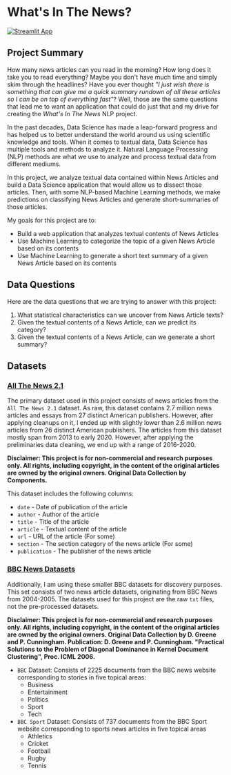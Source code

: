 # What's In The News?

[![Streamlit App](https://static.streamlit.io/badges/streamlit_badge_black_white.svg)](http://ec2-3-17-69-84.us-east-2.compute.amazonaws.com:8501/)


## Project Summary

How many news articles can you read in the morning? How long does it take you to read everything? Maybe you don't have much time and simply skim through the headlines? Have you ever thought *"I just wish there is something that can give me a quick summary rundown of all these articles so I can be on top of everything fast"*? Well, those are the same questions that lead me to want an application that could do just that and my drive for creating the *What's In The News* NLP project.

In the past decades, Data Science has made a leap-forward progress and has helped us to better understand the world around us using scientific knowledge and tools. When it comes to textual data, Data Science has multiple tools and methods to analyze it. Natural Language Processing (NLP) methods are what we use to analyze and process textual data from different mediums.

In this project, we analyze textual data contained within News Articles and build a Data Science application that would allow us to dissect those articles. Then, with some NLP-based Machine Learning methods, we make predictions on classifying News Articles and generate short-summaries of those articles.

My goals for this project are to:

- Build a web application that analyzes textual contents of News Articles
- Use Machine Learning to categorize the topic of a given News Article based on its contents
- Use Machine Learning to generate a short text summary of a given News Article based on its contents

## Data Questions

Here are the data questions that we are trying to answer with this project:

1. What statistical characteristics can we uncover from News Article texts?
2. Given the textual contents of a News Article, can we predict its category?
3. Given the textual contents of a News Article, can we generate a short summary?

## Datasets

### [All The News 2.1](https://components.one/datasets/all-the-news-2-news-articles-dataset/)

The primary dataset used in this project consists of news articles from the `All The News 2.1` dataset. As raw, this dataset contains 2.7 million news articles and essays from 27 distinct American publishers. However, after applying cleanups on it, I ended up with slightly lower than 2.6 million news articles from 26 distinct American publishers. The articles from this dataset mostly span from 2013 to early 2020. However, after applying the preliminaries data cleaning, we end up with a range of 2016-2020.

**Disclaimer: This project is for non-commercial and research purposes only. All rights, including copyright, in the content of the original articles are owned by the original owners. Original Data Collection by Components.**

This dataset includes the following columns:

- `date` - Date of publication of the article
- `author` - Author of the article
- `title` - Title of the article
- `article` - Textual content of the article
- `url` - URL of the article (For some)
- `section` - The section category of the news article (For some)
- `publication` - The publisher of the news article

### [BBC News Datasets](http://mlg.ucd.ie/datasets/bbc.html)

Additionally, I am using these smaller BBC datasets for discovery purposes. This set consists of two news article datasets, originating from BBC News from 2004-2005. The datasets used for this project are the raw `txt` files, not the pre-processed datasets.

**Disclaimer: This project is for non-commercial and research purposes only. All rights, including copyright, in the content of the original articles are owned by the original owners. Original Data Collection by D. Greene and P. Cunningham. Publication: D. Greene and P. Cunningham. "Practical Solutions to the Problem of Diagonal Dominance in Kernel Document Clustering", Proc. ICML 2006.**

- `BBC` Dataset: Consists of 2225 documents from the BBC news website corresponding to stories in five topical areas:
  - Business
  - Entertainment
  - Politics
  - Sport
  - Tech
- `BBC Sport` Dataset: Consists of 737 documents from the BBC Sport website corresponding to sports news articles in five topical areas
  - Athletics
  - Cricket
  - Football
  - Rugby
  - Tennis

